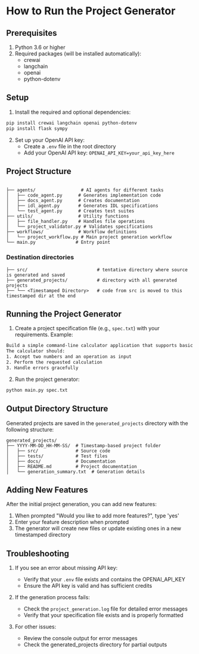 # How to Run the Project Generator

## Prerequisites
1. Python 3.6 or higher
2. Required packages (will be installed automatically):
   - crewai
   - langchain
   - openai
   - python-dotenv

## Setup

1. Install the required and optional dependencies:
```bash
pip install crewai langchain openai python-dotenv
pip install flask sympy
```

2. Set up your OpenAI API key:
   - Create a `.env` file in the root directory
   - Add your OpenAI API key: `OPENAI_API_KEY=your_api_key_here`

## Project Structure
```

├── agents/                 # AI agents for different tasks
│   ├── code_agent.py      # Generates implementation code
│   ├── docs_agent.py      # Creates documentation
│   ├── idl_agent.py       # Generates IDL specifications
│   └── test_agent.py      # Creates test suites
├── utils/                 # Utility functions
│   ├── file_handler.py    # Handles file operations
│   └── project_validator.py # Validates specifications
├── workflows/             # Workflow definitions
│   └── project_workflow.py # Main project generation workflow
└── main.py               # Entry point
```
###  Destination directories
```
├── src/                          # tentative directory where source is generated and saved
├── generated_projects/           # directory with all generated projects
├── └── <Timestamped Directory>   # code from src is moved to this timestamped dir at the end
```

## Running the Project Generator

1. Create a project specification file (e.g., `spec.txt`) with your requirements. Example:
```txt
Build a simple command-line calculator application that supports basic arithmetic operations.
The calculator should:
1. Accept two numbers and an operation as input
2. Perform the requested calculation
3. Handle errors gracefully
```

2. Run the project generator:
```bash
python main.py spec.txt
```

## Output Directory Structure
Generated projects are saved in the `generated_projects` directory with the following structure:
```
generated_projects/
├── YYYY-MM-DD_HH-MM-SS/  # Timestamp-based project folder
│   ├── src/              # Source code
│   ├── tests/            # Test files
│   ├── docs/             # Documentation
│   ├── README.md         # Project documentation
│   └── generation_summary.txt  # Generation details
```

## Adding New Features
After the initial project generation, you can add new features:

1. When prompted "Would you like to add more features?", type 'yes'
2. Enter your feature description when prompted
3. The generator will create new files or update existing ones in a new timestamped directory

## Troubleshooting

1. If you see an error about missing API key:
   - Verify that your `.env` file exists and contains the OPENAI_API_KEY
   - Ensure the API key is valid and has sufficient credits

2. If the generation process fails:
   - Check the `project_generation.log` file for detailed error messages
   - Verify that your specification file exists and is properly formatted

3. For other issues:
   - Review the console output for error messages
   - Check the generated_projects directory for partial outputs